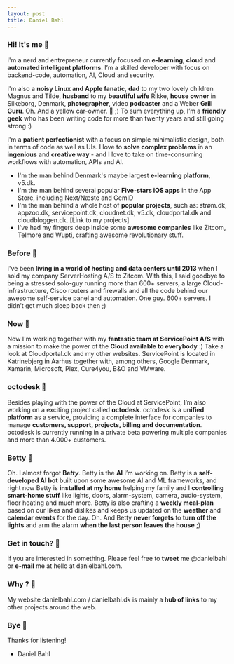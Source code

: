 ```yaml
---
layout: post
title: Daniel Bahl
---
```


### Hi! It's me 👋

I'm a nerd and entrepreneur currently focused on **e-learning, cloud** and **automated intelligent platforms**. I’m a skilled developer with focus on backend-code, automation, AI, Cloud and security.

I'm also a **noisy Linux and Apple fanatic**, **dad** to my two lovely children Magnus and Tilde,  **husband** to my **beautiful wife** Rikke, **house owner** in Silkeborg, Denmark, **photographer**, video **podcaster** and a Weber **Grill Guru**. Oh. And a yellow car-owner. 🚕 ;) To sum everything up, I’m a **friendly geek** who has been writing code for more than twenty years and still going strong :)

I'm a **patient perfectionist** with a focus on simple minimalistic design, both in terms of code as well as UIs. I love to **solve complex problems** in an **ingenious** and **creative way** - and I love to take on time-consuming workflows with automation, APIs and AI.
* I'm the man behind Denmark's maybe largest **e-learning platform**, v5.dk.
* I'm the man behind several popular **Five-stars iOS apps** in the App Store, including Next/Næste and GemID
* I'm the man behind a whole host of **popular projects**, such as: strøm.dk, appzoo.dk, servicepoint.dk, cloudnet.dk, v5.dk, cloudportal.dk and cloudbloggen.dk. [Link to my projects]
* I've had my fingers deep inside some **awesome companies** like Zitcom, Telmore and Wupti, crafting awesome revolutionary stuff. 

### Before 🦖

I've been **living in a world of hosting and data centers until 2013** when I sold my company ServerHosting A/S to Zitcom. With this, I said goodbye to being a stressed solo-guy running more than 600+ servers, a large Cloud-infrastructure, Cisco routers and firewalls and all the code behind our awesome self-service panel and automation. One guy. 600+ servers. I didn’t get much sleep back then ;)

### Now 🎉

Now I'm working together with my **fantastic team at ServicePoint A/S** with a mission to make the power of the **Cloud available to everybody** :) Take a look at Cloudportal.dk and my other websites. ServicePoint is located in Katrinebjerg in Aarhus together with, among others, Google Denmark, Xamarin, Microsoft, Plex, Cure4you, B&O and VMware.

### octodesk 🐙

Besides playing with the power of the Cloud at ServicePoint, I’m also working on a exciting project called **octodesk**. octodesk is a **unified platform** as a service, providing a complete interface for companies to manage **customers, support, projects, billing and documentation**. octodesk is currently running in a private beta powering multiple companies and more than 4.000+ customers.

### Betty 💁

Oh. I almost forgot **Be*tty***. Betty is the **AI** I’m working on. Betty is a **self-developed AI bot** built upon some awesome AI and ML frameworks, and right now Betty is **installed at my home** helping my family and I **controlling smart-home stuff** like lights, doors, alarm-system, camera, audio-system, floor heating and much more. Betty is also crafting a **weekly meal-plan** based on our likes and dislikes and keeps us updated on the **weather** and **calendar events** for the day. Oh. And Betty **never forgets** to **turn off the lights** and arm the alarm **when the last person leaves the house** ;)

### Get in touch? 📲

If you are interested in something. Please feel free to **tweet** me @danielbahl or **e-mail** me at hello at danielbahl.com.

### Why ? 📍

My website danielbahl.com / danielbahl.dk is mainly a **hub of links** to my other projects around the web.

### Bye 👋

Thanks for listening!
- Daniel Bahl
